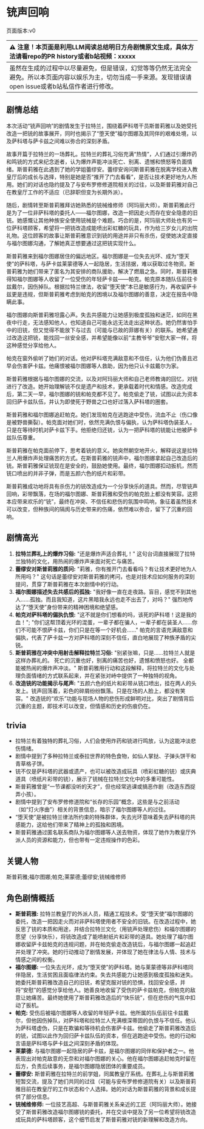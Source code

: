 # 铳声回响
页面版本:v0
 

| :warning: 注意！本页面是利用LLM阅读总结明日方舟剧情原文生成，具体方法请看repo的PR history或者b站视频：xxxxx           |
|:----------------------------|
| 虽然在生成的过程中以尽量避免，但是错误，幻觉等等仍然无法完全避免。所以本页面内容以娱乐为主，切勿当成一手来源。发现错误请open issue或者b站私信作者进行修改。|



## 剧情总结
本次活动“铳声回响”的剧情发生于拉特兰，围绕着萨科塔干员斯普莉雅以及她受托改造一把铳的故事展开，同时也揭示了“堕天使”福尔图娜及其同伴的艰难处境，以及萨科塔与萨卡兹之间难以弥合的深刻矛盾。

故事开篇于拉特兰的一场葬礼。拉特兰的葬礼习俗充满“热情”，人们通过引爆炸药和鸣铳的方式来纪念逝者，认为爆炸声能冲淡死亡、别离、遗憾和愤怒等负面情绪。斯普莉雅在此遇到了她的学姐蕾缪安。蕾缪安询问斯普莉雅在脱离学校进入教皇厅后的成长与选择，特别是她是否“推开了门去看看”，是否让技术更好地为人所用。她们的对话也隐约提及了与安布罗修修道院相关的过往，以及斯普莉雅对自己在教皇厅工作的不适应（已辞职但变为长期外派）。

随后，剧情转至斯普莉雅拜访她熟悉的铳械维修师（阿玛丽大师）。斯普莉雅此行是为了一位非萨科塔的委托人——福尔图娜，改造一把因走火而存在安全隐患的旧铳。她感慨让其他种族安全使用铳械是个难题。巧合的是，阿玛丽大师处也有另一位萨科塔顾客，希望将一把铳改造成能喷出彩虹糖的玩具，作为给三岁女儿的出院礼物。这位顾客的故事让斯普莉雅意识到铳的用途并非只有杀伤，促使她决定直接与福尔图娜沟通，了解她真正想要通过这把铳实现什么。

斯普莉雅来到福尔图娜居住的偏远地区。福尔图娜是一位失去光环、成为“堕天使”的萨科塔，与萨卡兹莱蒙德等人一起隐居，生活拮据，难以获取过冬物资。斯普莉雅为她们带来了匿名为其安排的商队援助，解决了燃眉之急。同时，斯普莉雅得知福尔图娜等人收留了一位受伤的年轻萨卡兹——帕克。帕克原本随队伍前往卡兹戴尔，因伤掉队。根据拉特兰律法，收留“堕天使”本已是敏感行为，再收留萨卡兹更是违规，但斯普莉雅考虑到帕克的困境以及福尔图娜的善意，决定在报告中隐瞒此事。

福尔图娜向斯普莉雅坦露心声。失去共感能力让她感到极度孤独和迷茫，如同在黑夜中行走，无法感知他人，也知道自己可能永远无法走出这种状态。她仍然害怕手中的旧铳，但又觉得不能放下与过去（可能与已故的菲娜有关）的联系。她希望通过改造这把铳，能找回一丝安全感，并希望能像以前“主教爷爷”安慰大家一样，将这种感觉分享给他人。

帕克在窗外偷听了她们的对话。他对萨科塔充满敌意和不信任，认为他们伪善且迟早会伤害萨卡兹。他痛恨被福尔图娜等人救助，因为他只认卡兹戴尔为家。

斯普莉雅根据与福尔图娜的交流，以及对阿玛丽大师和自己老师教诲的回忆，对铳进行了改造。她开始理解铳不仅是遗产和技术，更承载着时代和情感。改造完成后，第二天一早，福尔图娜的铳和帕克都不见了。帕克偷走了铳，试图以此为资本回归萨卡兹队伍，并认为即使死于野兽之口也好过落入萨科塔的圈套。

斯普莉雅和福尔图娜追赶帕克。她们发现帕克在逃跑途中受伤，流血不止（伤口像是被野兽撕裂）。帕克面对她们时，依然充满仇恨与偏执，认为萨科塔伪装圣人，只是在等待时机对萨卡兹下手。他拒绝归还铳，认为一把萨科塔的铳能让他被萨卡兹队伍尊重。

斯普莉雅在帕克面前停下，思考着铳的意义。她突然朝空地开火，解释说这是拉特兰人用爆炸声处理痛苦的方式。在斯普莉雅的铳声中，福尔图娜拿起自己改造后的铳。斯普莉雅保证铳现在是安全的，鼓励她使用。最终，福尔图娜扣动扳机，然而铳口喷出的并非子弹，而是五颜六色的纸片和彩带。

斯普莉雅成功地将具有杀伤力的铳改造成为一个分享快乐的道具。然而，尽管铳声回响，彩带飘落，在场的福尔图娜、斯普莉雅和受伤的帕克脸上都没有笑容。这把本应带来欢乐的“铳”，最终在冲突、不信任和悲伤的氛围中鸣响，象征着虽然技术可以改变，但种族间的隔阂与历史带来的伤痛，依然难以弥合，留下了沉重的回响。
## 剧情高光
1.  **拉特兰葬礼上的爆炸习俗:** "还是爆炸声适合葬礼！" 这句台词直接展现了拉特兰独特的文化，用热闹的爆炸声来面对死亡与痛苦。
2.  **蕾缪安对斯普莉雅的质问:** "莉雅，你有推开门去看看吗？有让技术更好地为人所用吗？" 这句话是蕾缪安对斯普莉雅的拷问，也是对技术应如何服务的深刻提问，贯穿了斯普莉雅在本次剧情中的行动。
3.  **福尔图娜描述失去共感后的孤独:** "我好像一直在走夜路。盲目，感觉不到其他人......孤独。而且我知道，这片黑暗我永远也走不出去了，对吗？" 强烈地传达了“堕天使”身份带来的精神困境和绝望感。
4.  **帕克对萨科塔的偏执仇恨:** "这不就是你们想看的吗，该死的萨科塔！这是我的血！"; "你们这帮顶着光环的混蛋，一辈子都在骗人，一辈子都在装圣人......你们不可能不恨萨卡兹，你们只是在等一个好机会......" 帕克的言语充满敌意和偏执，代表了萨卡兹一方对萨科塔的深刻不信任，直白地展现了种族矛盾的尖锐。
5.  **斯普莉雅在冲突中用射击解释拉特兰习俗:** "别紧张嘛，只是......拉特兰人就是这样办葬礼的。 死亡的沉重也好，别离的痛苦也好，遗憾和愤怒也好。 全都能被热闹的爆炸声冲淡。" 斯普莉雅用行动和这段解释，将拉特兰的文化与处理负面情绪的方式联系起来，并在紧张对峙中提供了一种独特的视角。
6.  **改造铳的功能揭示与尾声:** "五颜六色的纸片和彩带从铳口喷出，挂在两人的头发上。铳声回荡着，彩色的碎屑纷纷飘落。只是在场的人脸上，都没有笑容。" 改造铳的“欢乐”功能与现场人物的悲伤形成鲜明对比，突出了剧情背后沉重的主题，即技术可以改变，但情感和历史的伤痕仍在。
## trivia
*   拉特兰有着独特的葬礼习俗，人们会使用炸药和铳进行鸣放，认为这能冲淡悲伤情绪。
*   剧情中提到了多种拉特兰或泰拉世界的特色食物，如仙人掌挞、子弹头饼干和青草格子饼。
*   铳不仅是萨科塔的武器或遗产，也可以被改造成玩具（喷彩虹糖的铳）或庆典道具（喷纸片彩带的铳），展示了铳械在拉特兰文化中的多重可能性。
*   斯普莉雅曾是“一节课都没听的天才”，但也经常逃课或搞恶作剧（改造东西捉弄小孩）。
*   剧情中提到了安布罗修修道院和“长存的乐园”概念，这些是与之前活动（如“灯火序曲”）相关的背景信息，暗示了福尔图娜等人的过往。
*   “堕天使”是被拉特兰律法所约束的特殊群体，失去光环意味着失去萨科塔的共感能力，这给他们带来了精神上的孤独和困境。
*   斯普莉雅通过匿名联系商队为福尔图娜等人送去物资，体现了她作为教皇厅外派人员的资源和能力，但也带有一定违规操作的色彩。
## 关键人物
斯普莉雅;福尔图娜;帕克;莱蒙德;蕾缪安;铳械维修师
## 角色剧情概括
-   **斯普莉雅:** 拉特兰教皇厅的外派人员，精通工程技术。受“堕天使”福尔图娜的委托，改造一把因走火而对非萨科塔使用者不安全的旧铳。在改造过程中，她反思了铳的本质和用途，并结合拉特兰文化（用铳声处理悲伤）和福尔图娜的愿望（分享快乐），将铳改造成了能喷射纸片和彩带的道具。她处理了福尔图娜收留萨卡兹帕克的违规问题，并在帕克偷走改造铳后，与福尔图娜一起追赶并处理了冲突。她的行动推动了剧情发展，并体现了她在律法与人情、技术与情感之间的权衡。
-   **福尔图娜:** 一位失去光环，成为“堕天使”的萨科塔。她与莱蒙德等非萨科塔同伴隐居，生活贫困且面临律法约束。失去共感能力让她感到极度孤独和迷失。她委托斯普莉雅改造自己的旧铳，希望克服对铳的恐惧，找回安全感，并将“安慰”的感觉分享给他人。她善良地收留了受伤的萨卡兹帕克，但帕克的敌意让她痛苦。最终她使用了斯普莉雅改造后的“快乐铳”，但在悲伤的气氛中扣动了扳机。
-   **帕克:** 受伤后被福尔图娜等人收留的年轻萨卡兹。他所属的队伍前往卡兹戴尔，但他因伤掉队，对萨科塔和拉特兰人充满根深蒂固的仇恨与不信任。他认为萨科塔虚伪，只是在欺骗和等待机会伤害萨卡兹。他偷走了斯普莉雅改造后的铳，试图以此作为回归萨卡兹队伍的资本，但在逃跑途中受伤。他的行动和言语是萨科塔与萨卡兹之间深刻矛盾的体现。
-   **莱蒙德:** 与福尔图娜一起隐居的萨卡兹，是福尔图娜的同伴和保护者之一。他表现出对帕克敌意的无奈和对福尔图娜的关心。他在福尔图娜追赶帕克时留在后方，负责后续事务，是福尔图娜隐居团体的重要成员。
-   **蕾缪安:** 斯普莉雅在拉特兰的前学姐，同属教皇厅系统。在葬礼上与斯普莉雅短暂交流，提及了她们共同的过往（可能与安布罗修修道院有关）以及斯普莉雅目前在教皇厅的工作状态和个人选择。她的对话为斯普莉雅的背景和成长提供了部分信息。
-   **铳械维修师:** 一位技艺高超、与斯普莉雅关系亲近的工匠（阿玛丽大师）。她接受了斯普莉雅改造福尔图娜铳的委托，并在交谈中提及了另一位希望将铳改造成玩具的萨科塔顾客，这个细节启发了斯普莉雅对铳的新理解和改造方向。